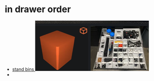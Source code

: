 # in drawer order

* [ stand bins ![alt text](image.png) ](https://www.printables.com/model/62931-drawer-insert-bins-for-workbench-or-kitchen-drawer)
* 